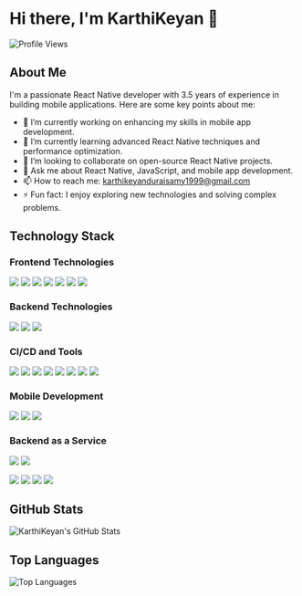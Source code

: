 # Hi there, I'm KarthiKeyan 👋

![Profile Views](https://komarev.com/ghpvc/?username=KarthiKeyan05046)

## About Me

I'm a passionate React Native developer with 3.5 years of experience in building mobile applications. Here are some key points about me:

- 🔭 I’m currently working on enhancing my skills in mobile app development.
- 🌱 I’m currently learning advanced React Native techniques and performance optimization.
- 👯 I’m looking to collaborate on open-source React Native projects.
- 💬 Ask me about React Native, JavaScript, and mobile app development.
- 📫 How to reach me: [karthikeyanduraisamy1999@gmail.com](mailto:karthikeyanduraisamy1999@gmail.com)
- ⚡ Fun fact: I enjoy exploring new technologies and solving complex problems.

<!-- <p align="center">
 
 <img src="https://img.shields.io/github/followers/lokki-r?style=flat-square"/>
 <img src="https://badges.pufler.dev/visits/Lokki-R/Lokki-R"/> 
 <img src="https://badges.pufler.dev/years/Lokki-R"/>
 <img src="https://badges.pufler.dev/repos/Lokki-R"/>
 <img src="https://badges.pufler.dev/commits/monthly/Lokki-R" />

</p> -->

## Technology Stack

### Frontend Technologies
<p align="left">
<!--   <img src="https://img.shields.io/badge/-HTML5-E34F26?style=for-the-badge&logo=html5&logoColor=white"/>
  <img src="https://img.shields.io/badge/-CSS3-1572B6?style=for-the-badge&logo=css3&logoColor=white"/>
  <img src="https://img.shields.io/badge/-Bootstrap-563D7C?style=for-the-badge&logo=bootstrap&logoColor=white"/> -->
  <img src="https://img.shields.io/badge/-JavaScript-F7DF1E?style=for-the-badge&logo=javascript&logoColor=black"/>
  <img src="https://img.shields.io/badge/-React-61DAFB?style=for-the-badge&logo=react&logoColor=black"/>
  <img src="https://img.shields.io/badge/-React%20Native-61DAFB?style=for-the-badge&logo=react&logoColor=black"/>
  <img src="https://img.shields.io/badge/Expo-000020?style=for-the-badge&logo=expo&logoColor=white"/>
  <img src="https://img.shields.io/badge/TypeScript-3178C6?style=for-the-badge&logo=typescript&logoColor=white"/>
  <img src="https://img.shields.io/badge/Next.js-000000?style=for-the-badge&logo=next.js&logoColor=white"/>
  <img src="https://img.shields.io/badge/Redux-764ABC?style=for-the-badge&logo=redux&logoColor=white"/>


</p>

### Backend Technologies
<p align="left">
  <img src="https://img.shields.io/badge/-PHP-777BB4?style=for-the-badge&logo=php&logoColor=white"/>
  <img src="https://img.shields.io/badge/-MySQL-4479A1?style=for-the-badge&logo=mysql&logoColor=white"/>
  <img src="https://img.shields.io/badge/-NestJS-E0234E?style=for-the-badge&logo=nestjs&logoColor=white"/>
</p>

### CI/CD and Tools
<p align="left">
  <img src="https://img.shields.io/badge/-Git-F05032?style=for-the-badge&logo=git&logoColor=white"/>
  <img src="https://img.shields.io/badge/-GitHub-181717?style=for-the-badge&logo=github&logoColor=white"/>
  <img src="https://img.shields.io/badge/-GitHub%20Actions-2088FF?style=for-the-badge&logo=github-actions&logoColor=white"/>
  <img src="https://img.shields.io/badge/-VS%20Code-007ACC?style=for-the-badge&logo=visual-studio-code&logoColor=white"/>
  <img src="https://img.shields.io/badge/-Postman-FF6C37?style=for-the-badge&logo=postman&logoColor=white"/>
  <img src="https://img.shields.io/badge/-npm-CB3837?style=for-the-badge&logo=npm&logoColor=white"/>
  <img src="https://img.shields.io/badge/Docker-2496ED?style=for-the-badge&logo=docker&logoColor=white"/>
  <img src="https://img.shields.io/badge/AWS-232F3E?style=for-the-badge&logo=amazon-aws&logoColor=white"/>

</p>

### Mobile Development
<p align="left">
  <img src="https://img.shields.io/badge/-Android-3DDC84?style=for-the-badge&logo=android&logoColor=white"/>
  <img src="https://img.shields.io/badge/-iOS-000000?style=for-the-badge&logo=ios&logoColor=white"/>
  <img src="https://img.shields.io/badge/-Fastlane-00F200?style=for-the-badge&logo=fastlane&logoColor=white"/>
</p>

### Backend as a Service
<p align="left">
  <img src="https://img.shields.io/badge/-Firebase-FFCA28?style=for-the-badge&logo=firebase&logoColor=black"/>
  <img src="https://img.shields.io/badge/-Supabase-3ECF8E?style=for-the-badge&logo=supabase&logoColor=black"/>
</p>

<p>
<div align="left">
  <img src="https://img.shields.io/badge/express%20js-fcfcfc?style=for-the-badge&logo=express&logoColor=fcfcfc&labelColor=22272D">
  <img src="https://img.shields.io/badge/codeigniter-EE4223?style=for-the-badge&logo=codeigniter&logoColor=EE4223&labelColor=22272D">
  <img src="https://img.shields.io/badge/linux-22272D?style=for-the-badge&logo=linux">
  <img src="https://img.shields.io/badge/macos-22272D?style=for-the-badge&logo=macos&labelColor=22272D">
</div>
</p>

## GitHub Stats

![KarthiKeyan's GitHub Stats](https://github-readme-stats.vercel.app/api?username=KarthiKeyan05046&show_icons=true&hide_border=true)

## Top Languages

![Top Languages](https://github-readme-stats.vercel.app/api/top-langs/?username=KarthiKeyan05046&layout=compact&hide_border=true)



 
